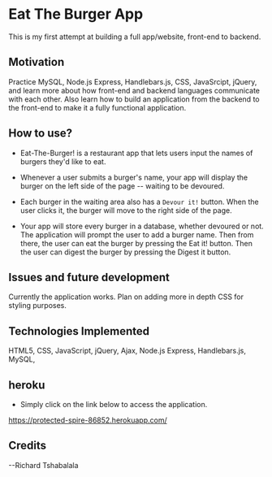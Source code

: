 # Eat The Burger App

This is my first attempt at building a full app/website, front-end to backend. 
 
## Motivation

Practice MySQL, Node.js Express, Handlebars.js, CSS, JavaSrcipt, jQuery, and learn more about how front-end and backend languages communicate with each other.  Also learn how to build an application from the backend to the front-end to make it a fully functional application.

## How to use? 

* Eat-The-Burger! is a restaurant app that lets users input the names of burgers they'd like to eat.

* Whenever a user submits a burger's name, your app will display the burger on the left side of the page -- waiting to be devoured.

* Each burger in the waiting area also has a `Devour it!` button. When the user clicks it, the burger will move to the right side of the page.

* Your app will store every burger in a database, whether devoured or not.
The application will prompt the user to add a burger name.  Then from there, the user can eat the burger by pressing the Eat it! button.  Then the user can digest the burger by pressing the Digest it button.


## Issues and future development

Currently the application works.  Plan on adding more in depth CSS for styling purposes.

## Technologies Implemented

HTML5, CSS, JavaScript, jQuery, Ajax, Node.js Express, Handlebars.js, MySQL,  

## heroku 
* Simply click on the link below to access the application.

https://protected-spire-86852.herokuapp.com/


## Credits

--Richard Tshabalala